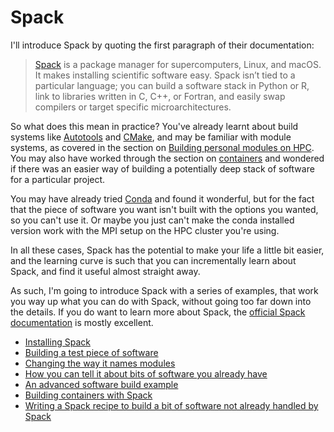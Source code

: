 # Spack

I'll introduce Spack by quoting the first paragraph of their documentation:

> [Spack](https://spack.io/) is a package manager for supercomputers, Linux,
> and macOS. It makes installing scientific software easy. Spack isn’t tied to
> a particular language; you can build a software stack in Python or R, link to
> libraries written in C, C++, or Fortran, and easily swap compilers or target
> specific microarchitectures.

So what does this mean in practice?  You've already learnt about build systems
like [Autotools](autotools) and [CMake](cmake), and may be familiar with module
systems, as covered in the section on [Building personal modules on
HPC](personalmodules).  You may also have worked through the section on
[containers](containers) and wondered if there was an easier way of building a
potentially deep stack of software for a particular project.

You may have already tried [Conda](conda) and found it wonderful, but for the
fact that the piece of software you want isn't built with the options you
wanted, so you can't use it.  Or maybe you just can't make the conda installed
version work with the MPI setup on the HPC cluster you're using.

In all these cases, Spack has the potential to make your life a little bit
easier, and the learning curve is such that you can incrementally learn about
Spack, and find it useful almost straight away.

As such, I'm going to introduce Spack with a series of examples, that work you
way up what you can do with Spack, without going too far down into the details.
If you do want to learn more about Spack, the [official Spack
documentation](https://spack.readthedocs.io/en/latest/) is mostly excellent.

- [Installing Spack](spack/installing)
- [Building a test piece of software](spack/testinstall)
- [Changing the way it names modules](spack/modules)
- [How you can tell it about bits of software you already have](spack/existing)
- [An advanced software build example](spack/advanced)
- [Building containers with Spack](spack/containers)
- [Writing a Spack recipe to build a bit of software not already handled by Spack](spack/recipes)
